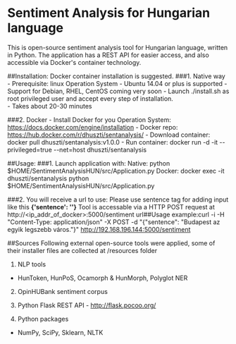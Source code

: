 # Sentiment Analysis for Hungarian language

This is open-source sentiment analysis tool for Hungarian language, written in Python. The application has a REST API for easier access, and also accessible via Docker's container technology.

##Installation:
Docker container installation is suggested.
###1. Native way
	- Prerequisite: linux Operation System
		- Ubuntu 14.04 or plus is supported
		- Support for Debian, RHEL, CentOS coming very soon
	- Launch ./install.sh as root privileged user and accept every step of installation.					
	- Takes about 20-30 minutes
	
###2. Docker 
	- Install Docker for you Operation System: https://docs.docker.com/engine/installation
	- Docker repo: https://hub.docker.com/r/dhuszti/sentanalysis/
	- Download container: docker pull dhuszti/sentanalysis:v1.0.0
	- Run container: docker run -d -it --privileged=true --net=host dhuszti/sentanalysis

##Usage:
###1. Launch application with: 
	Native: python $HOME/SentimentAnalysisHUN/src/Application.py 
	Docker: docker exec -it dhuszti/sentanalysis python $HOME/SentimentAnalysisHUN/src/Application.py

###2. You will receive a url to use:
Please use sentence tag for adding input like this **{'sentence': '<write your input here>'}** Tool is accessable via a HTTP POST request at http://<ip_addr_of_docker>:5000/sentiment url##Usage example:curl -i -H "Content-Type: application/json" -X POST -d "{"sentence": "Budapest az egyik legszebb város."}" http://192.168.196.144:5000/sentiment

##Sources
Following external open-source tools were applied, some of their installer files are collected at /resources folder
1. NLP tools
- HunToken, HunPoS, Ocamorph & HunMorph, Polyglot NER

2. OpinHUBank sentiment corpus

3. Python Flask REST API - http://flask.pocoo.org/

4. Python packages
- NumPy, SciPy, Sklearn, NLTK
